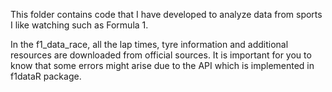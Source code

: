 This folder contains code that I have developed to analyze data from sports I like watching such as Formula 1.

In the f1_data_race, all the lap times, tyre information and additional resources are downloaded from official 
sources. It is important for you to know that some errors might arise due to the API which is implemented in f1dataR
package.
